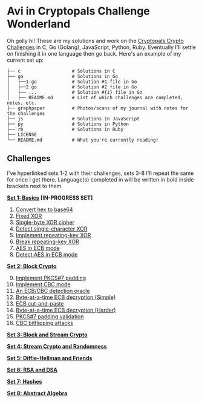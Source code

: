 # Avi in Cryptopals Challenge Wonderland

Oh golly hi! These are my solutions and work on the [Cryptopals Crypto Challenges](https://cryptopals.com/) in C, Go (Golang), JavaScript, Python, Ruby. Eventually I'll settle on finishing it in one language then go back. Here's an example of my current set up:

```
├── c                   # Solutions in C
├── go                  # Solutions in Go
│   ├──1.go             # Solution #1 file in Go
│   ├──2.go             # Solution #2 file in Go
│   ├── ...             # Solution #{i} file in Go
│   ├── README.md       # List of which challenges are completed, notes, etc.
├── graphpaper          # Photos/scans of my journal with notes for the challenges
├── js                  # Solutions in JavaScript
├── py                  # Solutions in Python
├── rb                  # Solutions in Ruby
├── LICENSE
└── README.md           # What you're currently reading!
```

## Challenges

I've hyperlinked sets 1-2 with their challenges, sets 3-8 I'll repeat the same for once I get there. Language(s) completed in will be written in bold inside brackets next to them.

[**Set 1: Basics**](https://cryptopals.com/sets/1) **[IN-PROGRESS SET]**
1. [Convert hex to base64](https://cryptopals.com/sets/1/challenges/1)
2. [Fixed XOR](https://cryptopals.com/sets/1/challenges/2)
3. [Single-byte XOR cipher](https://cryptopals.com/sets/1/challenges/3)
4. [Detect single-character XOR](https://cryptopals.com/sets/1/challenges/4)
5. [Implement repeating-key XOR](https://cryptopals.com/sets/1/challenges/5)
6. [Break repeating-key XOR](https://cryptopals.com/sets/1/challenges/6)
7. [AES in ECB mode](https://cryptopals.com/sets/1/challenges/7)
8. [Detect AES in ECB mode](https://cryptopals.com/sets/1/challenges/8)

[**Set 2: Block Crypto**](https://cryptopals.com/sets/2)

9. [Implement PKCS#7 padding](https://cryptopals.com/sets/2/challenges/9)
10. [Implement CBC mode](https://cryptopals.com/sets/2/challenges/10)
11. [An ECB/CBC detection oracle](https://cryptopals.com/sets/2/challenges/11)
12. [Byte-at-a-time ECB decryption (Simple)](https://cryptopals.com/sets/2/challenges/12)
13. [ECB cut-and-paste](https://cryptopals.com/sets/2/challenges/13)
14. [Byte-at-a-time ECB decryption (Harder)](https://cryptopals.com/sets/2/challenges/14)
15. [PKCS#7 padding validation](https://cryptopals.com/sets/2/challenges/15)
16. [CBC bitflipping attacks](https://cryptopals.com/sets/2/challenges/16)

[**Set 3: Block and Stream Crypto**](https://cryptopals.com/sets/3)

[**Set 4: Stream Crypto and Randomness**](https://cryptopals.com/sets/4)

[**Set 5: Diffie-Hellman and Friends**](https://cryptopals.com/sets/5)

[**Set 6: RSA and DSA**](https://cryptopals.com/sets/6)

[**Set 7: Hashes**](https://cryptopals.com/sets/7)

[**Set 8: Abstract Algebra**](https://cryptopals.com/sets/8)